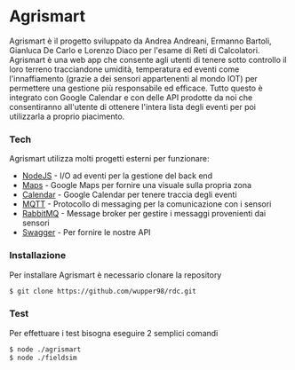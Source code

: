 # Agrismart
Agrismart è il progetto sviluppato da Andrea Andreani, Ermanno Bartoli, Gianluca De Carlo e Lorenzo Diaco per l'esame di Reti di Calcolatori.  
Agrismart è una web app che consente agli utenti di tenere sotto controllo il loro terreno  tracciandone umidità, temperatura ed eventi come l'innaffiamento (grazie a dei sensori appartenenti al mondo IOT) per permettere una gestione più responsabile ed efficace. Tutto questo è integrato con Google Calendar e con delle API prodotte da noi che consentiranno all'utente di ottenere l'intera lista degli eventi per poi utilizzarla a proprio piacimento.

### Tech
Agrismart utilizza molti progetti esterni per funzionare:

* [NodeJS] - I/O ad eventi per la gestione del back end
* [Maps] - Google Maps per fornire una visuale sulla propria zona
* [Calendar] - Google Calendar per tenere traccia degli eventi
* [MQTT] - Protocollo di messaging per la comunicazione con i sensori
* [RabbitMQ] - Message broker per gestire i messaggi provenienti dai sensori
* [Swagger] - Per fornire le nostre API

### Installazione
Per installare Agrismart è necessario clonare la repository
```sh
$ git clone https://github.com/wupper98/rdc.git
```

### Test
Per effettuare i test bisogna eseguire 2 semplici comandi
```sh
$ node ./agrismart
$ node ./fieldsim
```




[//]: # (Abbreviazioni per i link utilizzati nella descrizione del progetto)
[NodeJS]:   <https://nodejs.org/it/about/>
[Maps]:     <https://developers.google.com/maps/documentation?hl=it>
[Calendar]: <https://developers.google.com/calendar>
[MQTT]:     <http://mqtt.org/>
[RabbitMQ]: <https://www.rabbitmq.com/>
[Swagger]:  <https://swagger.io/>
